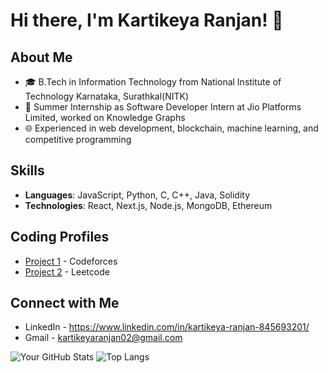 # Hi there, I'm Kartikeya Ranjan! 👋

## About Me
- 🎓 B.Tech in Information Technology from National Institute of Technology Karnataka, Surathkal(NITK)
- 💼 Summer Internship as Software Developer Intern at Jio Platforms Limited, worked on Knowledge Graphs
- 🌐 Experienced in web development, blockchain, machine learning, and competitive programming

## Skills
- **Languages**: JavaScript, Python, C, C++, Java, Solidity
- **Technologies**: React, Next.js, Node.js, MongoDB, Ethereum

## Coding Profiles
- [Project 1]([https://github.com/your-github-username/project1](https://codeforces.com/profile/kartikeya_r_01)) - Codeforces
- [Project 2]([https://github.com/your-github-username/project2](https://leetcode.com/u/kartikeyaranjan01/)) - Leetcode

## Connect with Me
- LinkedIn - https://www.linkedin.com/in/kartikeya-ranjan-845693201/
- Gmail - kartikeyaranjan02@gmail.com

![Your GitHub Stats](https://github-readme-stats.vercel.app/api?username=kartikeya01&show_icons=true&theme=radical)
![Top Langs](https://github-readme-stats.vercel.app/api/top-langs/?username=kartikeya01&layout=compact&theme=radical)
